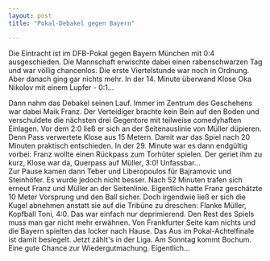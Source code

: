 ```yaml
---
layout: post
title: "Pokal-Debakel gegen Bayern"

---
```


Die Eintracht ist im DFB-Pokal gegen Bayern München mit 0:4 ausgeschieden. Die Mannschaft erwischte dabei einen rabenschwarzen Tag und war völlig chancenlos. Die erste Viertelstunde war noch in Ordnung. Aber danach ging gar nichts mehr. In der 14. Minute überwand Klose Oka Nikolov mit einem Lupfer - 0:1...

Dann nahm das Debakel seinen Lauf. Immer im Zentrum des Geschehens war dabei Maik Franz. Der Verteidiger brachte kein Bein auf den Boden und verschuldete die nächsten drei Gegentore mit teilweise comedyhaften Einlagen. Vor dem 2:0 ließ er sich an der Seitenauslinie von Müller düpieren. Denn Pass verwertete Klose aus 15 Metern. Damit war das Spiel nach 20 Minuten praktisch entschieden. In der 29. Minute war es dann endgültig vorbei: Franz wollte einen Rückpass zum Torhüter spielen. Der geriet ihm zu kurz, Klose war da, Querpass auf Müller, 3:0! Unfassbar...  
Zur Pause kamen dann Teber und Liberopoulos für Bajramovic und Steinhöfer. Es wurde jedoch nicht besser. Nach 52 Minuten trafen sich erneut Franz und Müller an der Seitenlinie. Eigentlich hatte Franz geschätzte 10 Meter Vorsprung und den Ball sicher. Doch irgendwie ließ er sich die Kugel abnehmen anstatt sie auf die Tribüne zu dreschen: Flanke Müller, Kopfball Toni, 4:0. Das war einfach nur deprimierend. Den Rest des Spiels muss man gar nicht mehr erwähnen. Von Frankfurter Seite kam nichts und die Bayern spielten das locker nach Hause. Das Aus im Pokal-Achtelfinale ist damit besiegelt. Jetzt zählt's in der Liga. Am Sonntag kommt Bochum. Eine gute Chance zur Wiedergutmachung. Eigentlich...
